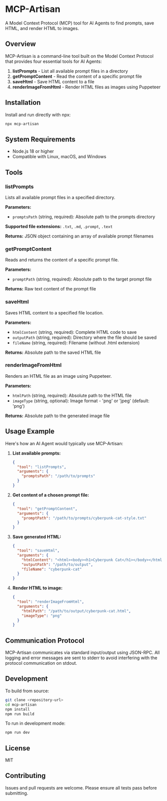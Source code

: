 # MCP-Artisan

A Model Context Protocol (MCP) tool for AI Agents to find prompts, save HTML, and render HTML to images.

## Overview

MCP-Artisan is a command-line tool built on the Model Context Protocol that provides four essential tools for AI Agents:

1. **listPrompts** - List all available prompt files in a directory
2. **getPromptContent** - Read the content of a specific prompt file
3. **saveHtml** - Save HTML content to a file
4. **renderImageFromHtml** - Render HTML files as images using Puppeteer

## Installation

Install and run directly with npx:

```bash
npx mcp-artisan
```

## System Requirements

- Node.js 18 or higher
- Compatible with Linux, macOS, and Windows

## Tools

### listPrompts

Lists all available prompt files in a specified directory.

**Parameters:**
- `promptsPath` (string, required): Absolute path to the prompts directory

**Supported file extensions:** `.txt`, `.md`, `.prompt`, `.text`

**Returns:** JSON object containing an array of available prompt filenames

### getPromptContent

Reads and returns the content of a specific prompt file.

**Parameters:**
- `promptPath` (string, required): Absolute path to the target prompt file

**Returns:** Raw text content of the prompt file

### saveHtml

Saves HTML content to a specified file location.

**Parameters:**
- `htmlContent` (string, required): Complete HTML code to save
- `outputPath` (string, required): Directory where the file should be saved
- `fileName` (string, required): Filename (without .html extension)

**Returns:** Absolute path to the saved HTML file

### renderImageFromHtml

Renders an HTML file as an image using Puppeteer.

**Parameters:**
- `htmlPath` (string, required): Absolute path to the HTML file
- `imageType` (string, optional): Image format - 'png' or 'jpeg' (default: 'png')

**Returns:** Absolute path to the generated image file

## Usage Example

Here's how an AI Agent would typically use MCP-Artisan:

1. **List available prompts:**
   ```json
   {
     "tool": "listPrompts",
     "arguments": {
       "promptsPath": "/path/to/prompts"
     }
   }
   ```

2. **Get content of a chosen prompt file:**
   ```json
   {
     "tool": "getPromptContent",
     "arguments": {
       "promptPath": "/path/to/prompts/cyberpunk-cat-style.txt"
     }
   }
   ```

3. **Save generated HTML:**
   ```json
   {
     "tool": "saveHtml",
     "arguments": {
       "htmlContent": "<html><body><h1>Cyberpunk Cat</h1></body></html>",
       "outputPath": "/path/to/output",
       "fileName": "cyberpunk-cat"
     }
   }
   ```

4. **Render HTML to image:**
   ```json
   {
     "tool": "renderImageFromHtml",
     "arguments": {
       "htmlPath": "/path/to/output/cyberpunk-cat.html",
       "imageType": "png"
     }
   }
   ```

## Communication Protocol

MCP-Artisan communicates via standard input/output using JSON-RPC. All logging and error messages are sent to stderr to avoid interfering with the protocol communication on stdout.

## Development

To build from source:

```bash
git clone <repository-url>
cd mcp-artisan
npm install
npm run build
```

To run in development mode:
```bash
npm run dev
```

## License

MIT

## Contributing

Issues and pull requests are welcome. Please ensure all tests pass before submitting. 